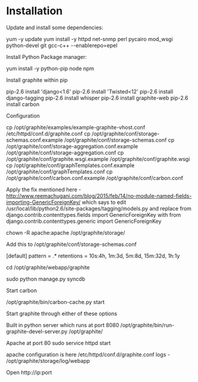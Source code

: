 

# Installation

Update and install some dependencies:

yum -y update 
yum install -y httpd net-snmp perl pycairo mod_wsgi python-devel git gcc-c++ --enablerepo=epel

Install Python Package manager:

yum install -y python-pip node npm 

Install graphite within pip

pip-2.6 install 'django<1.6' 
pip-2.6 install 'Twisted<12' 
pip-2.6 install django-tagging 
pip-2.6 install whisper 
pip-2.6 install graphite-web 
pip-2.6 install carbon

Configuration

cp /opt/graphite/examples/example-graphite-vhost.conf /etc/httpd/conf.d/graphite.conf 
cp /opt/graphite/conf/storage-schemas.conf.example /opt/graphite/conf/storage-schemas.conf 
cp /opt/graphite/conf/storage-aggregation.conf.example /opt/graphite/conf/storage-aggregation.conf 
cp /opt/graphite/conf/graphite.wsgi.example /opt/graphite/conf/graphite.wsgi 
cp /opt/graphite/conf/graphTemplates.conf.example /opt/graphite/conf/graphTemplates.conf 
cp /opt/graphite/conf/carbon.conf.example /opt/graphite/conf/carbon.conf

Apply the fix mentioned here - http://www.reemachugani.com/blog/2015/feb/14/no-module-named-fields-importing-GenericForeignKey/
which says to edit /usr/local/lib/python2.6/site-packages/tagging/models.py and replace
from django.contrib.contenttypes.fields import GenericForeignKey
with 
from django.contrib.contenttypes.generic import GenericForeignKey

chown -R apache:apache /opt/graphite/storage/ 

Add this to /opt/graphite/conf/storage-schemas.conf 

[default] 
pattern = .* 
retentions = 10s:4h, 1m:3d, 5m:8d, 15m:32d, 1h:1y

cd /opt/graphite/webapp/graphite 

sudo python manage.py syncdb

Start carbon

/opt/graphite/bin/carbon-cache.py start

Start graphite through either of these options

Built in python server which runs at port 8080
/opt/graphite/bin/run-graphite-devel-server.py /opt/graphite/

Apache at port 80
sudo service httpd start

apache configuration is here /etc/httpd/conf.d/graphite.conf logs - /opt/graphite/storage/log/webapp

Open http://ip:port
